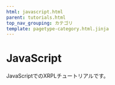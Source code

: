 ```yaml
---
html: javascript.html
parent: tutorials.html
top_nav_grouping: カテゴリ
template: pagetype-category.html.jinja
---
```

# JavaScript

JavaScriptでのXRPLチュートリアルです。